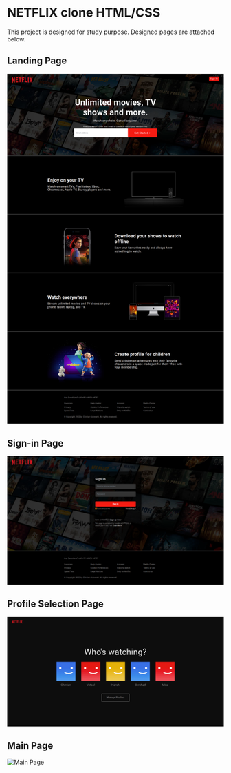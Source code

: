 # NETFLIX clone HTML/CSS

This project is designed for study purpose. Designed pages are attached below.

## Landing Page
![Landing Page](https://github.com/imchintoo/netflix-clone-html/blob/main/img/landing-page.png)

## Sign-in Page
![Sign-in Page](https://github.com/imchintoo/netflix-clone-html/blob/main/img/signin-page.png)

## Profile Selection Page
![Profile Selection Page](https://github.com/imchintoo/netflix-clone-html/blob/main/img/profile-selection.png)

## Main Page
![Main Page](https://github.com/imchintoo/netflix-clone-html/blob/main/img/main-index.png)